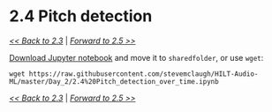 
# 2.4 Pitch detection

[*<< Back to 2.3*](2.3.md) \| [*Forward to 2.5 >>*](2.5.md)

[Download Jupyter notebook](https://github.com/stevemclaugh/HILT-Audio-ML/blob/master/Day_2/2.4%20Pitch_detection_over_time.ipynb) and move it to `sharedfolder`, or use `wget`:

```
wget https://raw.githubusercontent.com/stevemclaugh/HILT-Audio-ML/master/Day_2/2.4%20Pitch_detection_over_time.ipynb
```

[*<< Back to 2.3*](2.3.md) \| [*Forward to 2.5 >>*](2.5.md)
